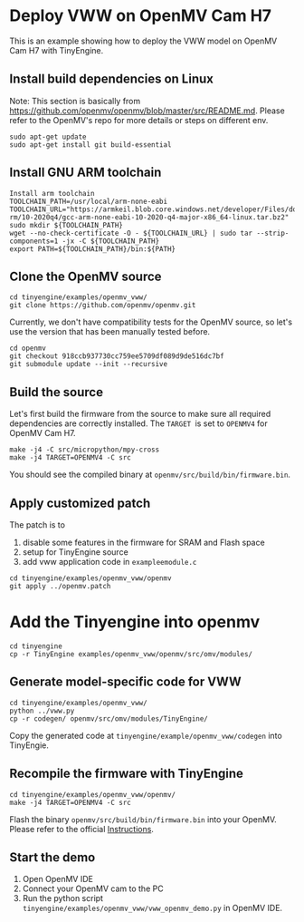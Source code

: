 # Deploy VWW on OpenMV Cam H7

This is an example showing how to deploy the VWW model on OpenMV Cam H7 with TinyEngine.

## Install build dependencies on Linux

Note: This section is basically from https://github.com/openmv/openmv/blob/master/src/README.md. Please refer to the OpenMV's repo for more details or steps on different env.

```
sudo apt-get update
sudo apt-get install git build-essential
```

## Install GNU ARM toolchain

```
Install arm toolchain
TOOLCHAIN_PATH=/usr/local/arm-none-eabi
TOOLCHAIN_URL="https://armkeil.blob.core.windows.net/developer/Files/downloads/gnu-rm/10-2020q4/gcc-arm-none-eabi-10-2020-q4-major-x86_64-linux.tar.bz2"
sudo mkdir ${TOOLCHAIN_PATH}
wget --no-check-certificate -O - ${TOOLCHAIN_URL} | sudo tar --strip-components=1 -jx -C ${TOOLCHAIN_PATH}
export PATH=${TOOLCHAIN_PATH}/bin:${PATH}
```

## Clone the OpenMV source

```
cd tinyengine/examples/openmv_vww/
git clone https://github.com/openmv/openmv.git
```

Currently, we don't have compatibility tests for the OpenMV source, so let's use the version that has been manually tested before.

```
cd openmv
git checkout 918ccb937730cc759ee5709df089d9de516dc7bf
git submodule update --init --recursive
```

## Build the source

Let's first build the firmware from the source to make sure all required dependencies are correctly installed. The `TARGET `is set to `OPENMV4` for OpenMV Cam H7.

```
make -j4 -C src/micropython/mpy-cross
make -j4 TARGET=OPENMV4 -C src
```

You should see the compiled binary at `openmv/src/build/bin/firmware.bin`.

## Apply customized patch

The patch is to

1. disable some features in the firmware for SRAM and Flash space
1. setup for TinyEngine source
1. add vww application code in `exampleemodule.c`

```
cd tinyengine/examples/openmv_vww/openmv
git apply ../openmv.patch
```

# Add the Tinyengine into openmv

```
cd tinyengine
cp -r TinyEngine examples/openmv_vww/openmv/src/omv/modules/
```

## Generate model-specific code for VWW

```
cd tinyengine/examples/openmv_vww/
python ../vww.py
cp -r codegen/ openmv/src/omv/modules/TinyEngine/
```

Copy the generated code at `tinyengine/example/openmv_vww/codegen` into TinyEngie.

## Recompile the firmware with TinyEngine

```
cd tinyengine/examples/openmv_vww/openmv/
make -j4 TARGET=OPENMV4 -C src
```

Flash the binary `openmv/src/build/bin/firmware.bin` into your OpenMV. Please refer to the official [Instructions](https://github.com/openmv/openmv/blob/master/src/README.md#flashing-the-firmware%5D).

## Start the demo

1. Open OpenMV IDE
1. Connect your OpenMV cam to the PC
1. Run the python script `tinyengine/examples/openmv_vww/vww_openmv_demo.py` in OpenMV IDE.
